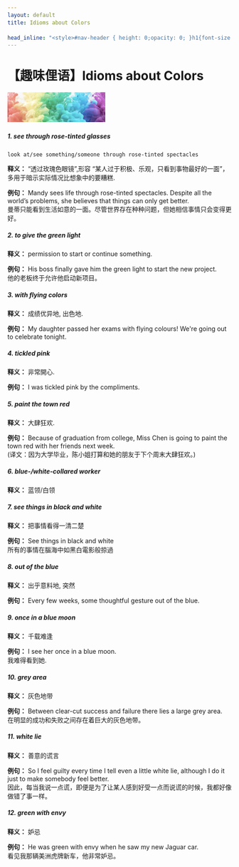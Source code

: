 ```yaml
---
layout: default
title: Idioms about Colors

head_inline: "<style>#nav-header { height: 0;opacity: 0; }h1{font-size:22px;padding:16px 0}h4{font-size:20px;border-left:4px solid #41d9b5;padding:0 8px;line-height:28px}blockquote{background:#f0f8ff}body{overflow-x:hidden}img{max-width:320rem}h5{color:#00bcd4}</style>"
---
```


# 【趣味俚语】Idioms about Colors

![](imgs/idiom_colors.png)

<h5>1. see through rose-tinted glasses</h5>

`look at/see something/someone through rose-tinted spectacles`

**释义：**
“透过玫瑰色眼镜”,形容 “某人过于积极、乐观，只看到事物最好的一面”，多用于暗示实际情况比想象中的要糟糕.

**例句：**
Mandy sees life through rose-tinted spectacles. Despite all the world’s problems, she believes that things can only get better.  
曼蒂只能看到生活如意的一面。尽管世界存在种种问题，但她相信事情只会变得更好。

<h5>2. to give the green light</h5>

**释义：**
permission to start or continue something.

**例句：**
His boss finally gave him the green light to start the new project.  
他的老板终于允许他启动新项目。

<h5>3. with flying colors</h5>

**释义：**
成绩优异地, 出色地.

**例句：**
My daughter passed her exams with flying colours! We're going out to celebrate tonight.

<h5>4. tickled pink</h5>

**释义：**
非常開心.

**例句：**
I was tickled pink by the compliments.

<h5>5. paint the town red</h5>

**释义：**
大肆狂欢.

**例句：**
Because of graduation from college, Miss Chen is going to paint the town red with her friends next week.  
(译文：因为大学毕业，陈小姐打算和她的朋友于下个周末大肆狂欢。)

<h5>6. blue-/white-collared worker</h5>

**释义：**
蓝领/白领

<h5>7. see things in black and white</h5>

**释义：**
把事情看得一清二楚

**例句：**
See things in black and white    
所有的事情在腦海中如黑白電影般掠過

<h5>8. out of the blue</h5>

**释义：**
出乎意料地, 突然

**例句：**
Every few weeks, some thoughtful gesture out of the blue.

<h5>9. once in a blue moon</h5>

**释义：**
千载难逢

**例句：**
I see her once in a blue moon.    
我难得看到她. 


<h5>10. grey area</h5>

**释义：**
灰色地带

**例句：**
Between clear-cut success and failure there lies a large grey area.    
在明显的成功和失败之间存在着巨大的灰色地带。

<h5>11. white lie</h5>

**释义：**
善意的谎言

**例句：**
So I feel guilty every time I tell even a little white lie, although I do it just to make somebody feel better.  
因此，每当我说一点谎，即便是为了让某人感到好受一点而说谎的时候，我都好像做错了事一样。

<h5>12. green with envy</h5>

**释义：**
妒忌

**例句：**
He was green with envy when he saw my new Jaguar car.  
看见我那辆美洲虎牌新车，他非常妒忌。
